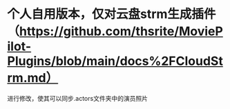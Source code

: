 # 个人自用版本，仅对云盘strm生成插件（https://github.com/thsrite/MoviePilot-Plugins/blob/main/docs%2FCloudStrm.md）
进行修改，使其可以同步.actors文件夹中的演员照片
